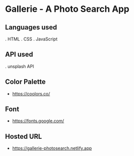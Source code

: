 # Gallerie - A Photo Search App

## Languages used

. HTML
. CSS
. JavaScript

## API used

. unsplash API

## Color Palette

- https://coolors.co/

## Font
- https://fonts.google.com/

## Hosted URL
- https://gallerie-photosearch.netlify.app